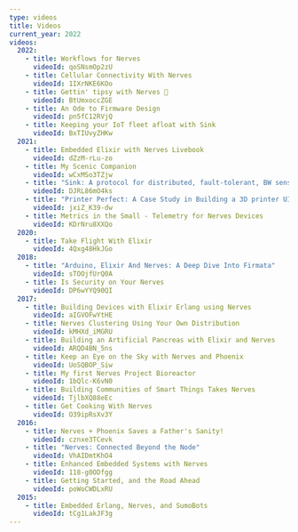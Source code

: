 ```yaml
---
type: videos
title: Videos
current_year: 2022
videos:
  2022:
    - title: Workflows for Nerves
      videoId: qoSNsmOp2zU
    - title: Cellular Connectivity With Nerves
      videoId: 1IXrNKE6KOo
    - title: Gettin' tipsy with Nerves 🍻
      videoId: BtUmxoccZGE
    - title: An Ode to Firmware Design
      videoId: pn5fC12RVjQ
    - title: Keeping your IoT fleet afloat with Sink
      videoId: BxTIUvyZHKw
  2021:
    - title: Embedded Elixir with Nerves Livebook
      videoId: dZzM-rLu-zo
    - title: My Scenic Companion
      videoId: wCxMSo3TZjw
    - title: "Sink: A protocol for distributed, fault-tolerant, BW sensitive systems"
      videoId: DJRL86mO4ks
    - title: "Printer Perfect: A Case Study in Building a 3D printer UI"
      videoId: jxiZ_K39-dw
    - title: Metrics in the Small - Telemetry for Nerves Devices
      videoId: KDrNru8XXQo
  2020:
    - title: Take Flight With Elixir
      videoId: 4Qxg48HkJGo
  2018:
    - title: "Arduino, Elixir And Nerves: A Deep Dive Into Firmata"
      videoId: sTOOjfUrQ0A
    - title: Is Security on Your Nerves
      videoId: DP6wYYQ90QI
  2017:
    - title: Building Devices with Elixir Erlang using Nerves
      videoId: aIGVOFwYtHE
    - title: Nerves Clustering Using Your Own Distribution
      videoId: kMHXd_iMGRU
    - title: Building an Artificial Pancreas with Elixir and Nerves
      videoId: ARQD4BN_5ns
    - title: Keep an Eye on the Sky with Nerves and Phoenix
      videoId: UoSQBOP_Siw
    - title: My first Nerves Project Bioreactor
      videoId: 1bQlc-K6vN0
    - title: Building Communities of Smart Things Takes Nerves
      videoId: TjlbXQ88eEc
    - title: Get Cooking With Nerves
      videoId: O39ipRsXv3Y
  2016:
    - title: Nerves + Phoenix Saves a Father's Sanity!
      videoId: cznxe3TCevk
    - title: "Nerves: Connected Beyond the Node"
      videoId: VhAIDmtKhO4
    - title: Enhanced Embedded Systems with Nerves
      videoId: 118-g0ODfgg
    - title: Getting Started, and the Road Ahead
      videoId: poWoCWDLxRU
  2015:
    - title: Embedded Erlang, Nerves, and SumoBots
      videoId: tCg1LakJF3g
---
```

